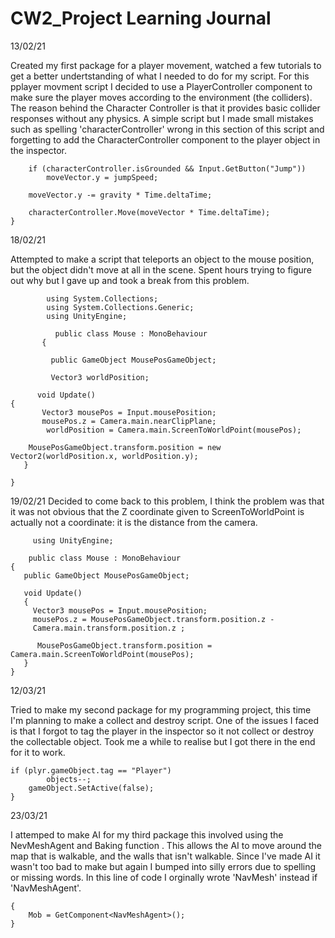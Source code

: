 # CW2_Project Learning Journal 


13/02/21


Created my first package for a player movement, watched a few tutorials to get a better undertstanding of what I needed to do for my script. For this pplayer movment script I decided to use a PlayerController component to make sure the player moves according to the environment (the colliders). The reason behind the Character Controller is that it provides basic collider responses without any physics. A simple script but I made small mistakes such as spelling 'characterController' wrong in this section of this script and forgetting to add the CharacterController component to the player object in the inspector.



        if (characterController.isGrounded && Input.GetButton("Jump"))
            moveVector.y = jumpSpeed;

        moveVector.y -= gravity * Time.deltaTime;

        characterController.Move(moveVector * Time.deltaTime);
    }


18/02/21

Attempted to make a script that teleports an object to the mouse position, but the object didn't move at all in the scene. Spent hours trying to figure out why but I gave up and took a break from this problem.

            using System.Collections;
            using System.Collections.Generic;
            using UnityEngine;
 
              public class Mouse : MonoBehaviour
           {
 
             public GameObject MousePosGameObject;
 
             Vector3 worldPosition;
 
          void Update()
    {
           Vector3 mousePos = Input.mousePosition;
           mousePos.z = Camera.main.nearClipPlane;
            worldPosition = Camera.main.ScreenToWorldPoint(mousePos);
 
        MousePosGameObject.transform.position = new Vector2(worldPosition.x, worldPosition.y);
       }
  
    }
  

19/02/21
Decided to come back to this problem, I think the problem was that it was not obvious that the Z coordinate given to ScreenToWorldPoint is actually not a coordinate: it is the distance from the camera.

 
         using UnityEngine;
 
        public class Mouse : MonoBehaviour
    {
       public GameObject MousePosGameObject;
 
       void Update()
       {
         Vector3 mousePos = Input.mousePosition;
         mousePos.z = MousePosGameObject.transform.position.z - 
         Camera.main.transform.position.z ;
 
          MousePosGameObject.transform.position = Camera.main.ScreenToWorldPoint(mousePos);
       }
    }


12/03/21

Tried to make my second package for my programming project, this time I'm planning to make a collect and destroy script. One of the issues I faced is that I forgot to tag the player in the inspector so it not collect or destroy the collectable object. Took me a while to realise but I got there in the end for it to work. 

    if (plyr.gameObject.tag == "Player")
            objects--;
        gameObject.SetActive(false);
    }




23/03/21

I attemped to make AI for my third package this involved using the NevMeshAgent and Baking function . This allows the AI to move around the map that is walkable, and the walls that isn't walkable. Since I've made AI it wasn't too bad to make but again I bumped into silly errors due to spelling or missing words. In this line of code I orginally wrote 'NavMesh' instead if 'NavMeshAgent'.

    {
        Mob = GetComponent<NavMeshAgent>();
    }












